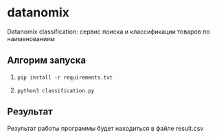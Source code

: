 # datanomix
Datanomix classification: сервис поиска и классификации товаров по наименованиям

## Алгорим запуска

1. ```pip install -r requirements.txt```

2. ```python3 classification.py```

## Результат

Результат работы программы будет находиться в файле result.csv